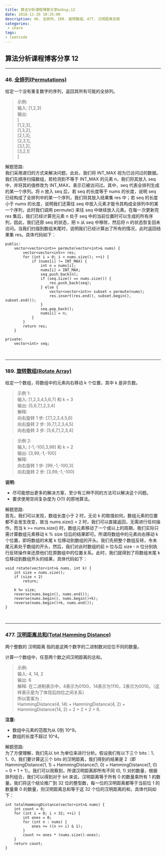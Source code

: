 ```yaml
---
title: 算法分析课程博客分享&nbsp;12
date: 2018-11-26 10:35:00
description: 46. 全排列、189. 旋转数组、477. 汉明距离总和
categories:
 - share
tags: 
- leetcode
---
```


## 算法分析课程博客分享&nbsp;12

----------

### 46. [全排列(Permutations)](https://leetcode-cn.com/problems/permutations/)

给定一个没有重复数字的序列，返回其所有可能的全排列。 <br />

> 示例: <br />
> 输入: [1,2,3] <br />
> 输出: <br />
> [ <br />
>   [1,2,3], <br />
>   [1,3,2], <br />
>   [2,1,3], <br />
>   [2,3,1], <br />
>   [3,1,2], <br />
>   [3,2,1] <br />
> ] <br />


解题思路: <br />
我们采用递归的方式来解决问题，此处，我们将 INT_MAX 视为已访问过的数据。我们先顺序扫描数组，若检测到不等于 INT_MAX 的元素 n，我们将其放入 seq 中，并将其的值修改为 INT_MAX，表示已被访问过。其中，seq 代表全排列生成的某一个序列。将 n 放入 seq 后，若 seq 的长度等于 nums 的长度，说明 seq 已经构成了全排列中的某一个序列，我们将其放入结果集 res 中；若 seq 的长度小于 nums 的长度，说明我们还需往 seq 中放入元素才能令其构成全排列中的某一个序列，此时我们调用 permute() 来往 seq 中继续放入元素。在每一次更新完 res 集后，我们已经计算完元素 n 处于 seq 中的当前位置时可以生成的所有序列，因此，我们还原 seq 的状态，把 n 从 seq 中移除，然后将 n 的状态恢复回未访问。当我们扫描到数组末尾时，说明我们已经计算出了所有的情况，此时返回结果集 res。具体代码如下： <br />

```
public:
    vector<vector<int>> permute(vector<int>& nums) {
        vector<vector<int>> res;
        for (int i = 0; i < nums.size(); ++i) {
            if (nums[i] != INT_MAX) {
                int n = nums[i];
                nums[i] = INT_MAX;
                seq.push_back(n);
                if (seq.size() == nums.size()) {
                    res.push_back(seq);
                } else {
                    vector<vector<int>> subset = permute(nums);
                    res.insert(res.end(), subset.begin(), subset.end());
                }
                seq.pop_back();
                nums[i] = n;
            }
        }
        return res;
    }
    
private:
    vector<int> seq;
```
<br />


----------

### 189. [旋转数组(Rotate Array)](https://leetcode-cn.com/problems/rotate-array/)

给定一个数组，将数组中的元素向右移动 k 个位置，其中 k 是非负数。 <br />

> 示例 1: <br />
> 输入: [1,2,3,4,5,6,7] 和 k = 3 <br />
> 输出: [5,6,7,1,2,3,4] <br />
> 解释: <br />
> 向右旋转 1 步: [7,1,2,3,4,5,6] <br />
> 向右旋转 2 步: [6,7,1,2,3,4,5] <br />
> 向右旋转 3 步: [5,6,7,1,2,3,4] <br />

> 示例 2: <br />
> 输入: [-1,-100,3,99] 和 k = 2 <br />
> 输出: [3,99,-1,-100] <br />
> 解释: <br />
> 向右旋转 1 步: [99,-1,-100,3] <br />
> 向右旋转 2 步: [3,99,-1,-100] <br />

**说明:** <br />
- 尽可能想出更多的解决方案，至少有三种不同的方法可以解决这个问题。 <br />
- 要求使用空间复杂度为 O(1) 的原地算法。 <br />


解题思路: <br />
首先，我们可以发现，数组长度小于 2 时，无论 k 的取值如何，数组元素的位置都不会发生改变，故当 nums.size() < 2 时，我们可以直接返回，无需进行任何操作。而当 k >= nums.size() 时，数组元素移动了一个或以上的周期，我们实际只需计算数组元素移动 k % size 位后的结果即可。所谓将数组中的元素向右移动 k 个位置，即将数组的末尾 k 位移动到数组的开头。我们先把整个数组反转，令末尾元素处于数组的开头，然后，我们对此时数组的前 n 位与后 size - n 位分别执行反转操作来还原他们在原数组中的位置关系。此时，我们就得到了将数组末尾 k 位移动到数组开头的结果，具体代码如下： <br />

```
void rotate(vector<int>& nums, int k) {
    int size = nums.size();
    if (size < 2)
        return;

    k %= size;
    reverse(nums.begin(), nums.end());
    reverse(nums.begin(), nums.begin()+k);
    reverse(nums.begin()+k, nums.end());   
}
```
<br />


----------

### 477. [汉明距离总和(Total Hamming Distance)](https://leetcode-cn.com/problems/total-hamming-distance/)

两个整数的 汉明距离 指的是这两个数字的二进制数对应位不同的数量。 <br />

计算一个数组中，任意两个数之间汉明距离的总和。 <br />

> 示例: <br />
> 输入: 4, 14, 2 <br />
> 输出: 6 <br />
> 解释: 在二进制表示中，4表示为0100，14表示为1110，2表示为0010。（这样表示是为了体现后四位之间关系） <br />
> 所以答案为： <br />
> HammingDistance(4, 14) + HammingDistance(4, 2) + HammingDistance(14, 2) = 2 + 2 + 2 = 6. <br />

**注意:** <br />
- 数组中元素的范围为从 0到 10^9。 <br />
- 数组的长度不超过 10^4。 <br />


解题思路: <br />
为了方便理解，我们先以 bit 为单位来进行分析。假设我们有以下三个 bits：1、1、0，我们要计算这三个 bits 的汉明距离，我们得到的结果是 2（即 HammingDistance(1, 1) + HammingDistance(1, 0) + HammingDistance(1, 0) = 0 + 1 + 1）。我们可以观察到，所谓汉明距离即所有不同 (0, 1) 对的数量，根据排列组合，我们可以得到对于 bit 来说，汉明距离等于所有 0 的数量乘所有 1 的数量。我们将这个结论推广到 32 位的整型数，每一位的汉明距离都等于当前位 1 的数量乘 0 的数量，则汉明距离总和等于这 32 个位的汉明距离的和，具体代码如下： <br />
```
int totalHammingDistance(vector<int>& nums) {
    int count = 0;
    for (int i = 0; i < 32; ++i) {
        int ones = 0;
        for (int n : nums) {
            ones += ((n >> i) & 1);
        }
        count += ones * (nums.size()-ones);
    }
    return count;
}
```
<br />

